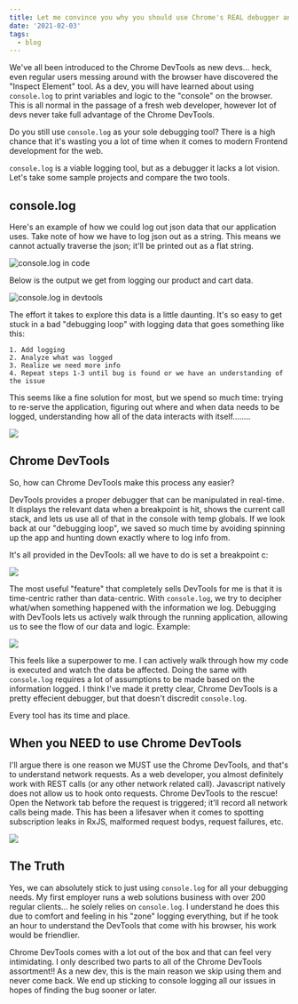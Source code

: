 ```yaml
---
title: Let me convince you why you should use Chrome's REAL debugger and not `console.log`
date: '2021-02-03'
tags:
  - blog
---
```

We've all been introduced to the Chrome DevTools as new devs... heck, even regular users messing around with the browser have discovered the "Inspect Element" tool. As a dev, you will have learned about using `console.log` to print variables and logic to the "console" on the browser. This is all normal in the passage of a fresh web developer, however lot of devs never take full advantage of the Chrome DevTools.

Do you still use `console.log` as your sole debugging tool? There is a high chance that it's wasting you a lot of time when it comes to modern Frontend development for the web.

`console.log` is a viable logging tool, but as a debugger it lacks a lot vision. Let's take some sample projects and compare the two tools.

## console.log

Here's an example of how we could log out json data that our application uses. Take note of how we have to log json out as a string. This means we cannot actually traverse the json; it'll be printed out as a flat string.

![console.log in code](/images/console_log_code.png)

Below is the output we get from logging our product and cart data.

![console.log in devtools](/images/console_log_devtools.png)

The effort it takes to explore this data is a little daunting. It's so easy to get stuck in a bad "debugging loop" with logging data that goes something like this:
```
1. Add logging 
2. Analyze what was logged
3. Realize we need more info
4. Repeat steps 1-3 until bug is found or we have an understanding of the issue
```
This seems like a fine solution for most, but we spend so much time: trying to re-serve the application, figuring out where and when data needs to be logged, understanding how all of the data interacts with itself........

![](/images/sweaty.gif)

## Chrome DevTools

So, how can Chrome DevTools make this process any easier? 

DevTools provides a proper debugger that can be manipulated in real-time. It displays the relevant data when a breakpoint is hit, shows the current call stack, and lets us use all of that in the console with temp globals. If we look back at our "debugging loop", we saved so much time by avoiding spinning up the app and hunting down exactly where to log info from. 

It's all provided in the DevTools: all we have to do is set a breakpoint c:

![](/images/breakpoints_scope.png)

The most useful "feature" that completely sells DevTools for me is that it is time-centric rather than data-centric. With `console.log`, we try to decipher what/when something happened with the information we log. Debugging with DevTools lets us actively walk through the running application, allowing us to see the flow of our data and logic. Example:

![](/images/time_based_debugging.gif)

This feels like a superpower to me. I can actively walk through how my code is executed and watch the data be affected. Doing the same with `console.log` requires a lot of assumptions to be made based on the information logged. I think I've made it pretty clear, Chrome DevTools is a pretty effecient debugger, but that doesn't discredit `console.log`. 

Every tool has its time and place.

## When you NEED to use Chrome DevTools

I'll argue there is one reason we MUST use the Chrome DevTools, and that's to understand network requests. As a web developer, you almost definitely work with REST calls (or any other network related call). Javascript natively does not allow us to hook onto requests. Chrome DevTools to the rescue! Open the Network tab before the request is triggered; it'll record all network calls being made. This has been a lifesaver when it comes to spotting subscription leaks in RxJS, malformed request bodys, request failures, etc.

![](/images/network_request.gif)

## The Truth

Yes, we can absolutely stick to just using `console.log` for all your debugging needs. My first employer runs a web solutions business with over 200 regular clients... he solely relies on `console.log`. I understand he does this due to comfort and feeling in his "zone" logging everything, but if he took an hour to understand the DevTools that come with his browser, his work would be friendlier. 

Chrome DevTools comes with a lot out of the box and that can feel very intimidating. I only described two parts to all of the Chrome DevTools assortment!! As a new dev, this is the main reason we skip using them and never come back. We end up sticking to console logging all our issues in hopes of finding the bug sooner or later.
